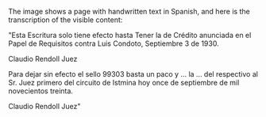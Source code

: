 The image shows a page with handwritten text in Spanish, and here is the transcription of the visible content:

"Esta Escritura solo tiene efecto hasta Tener
la de Crédito anunciada en el Papel
de Requisitos contra Luis
Condoto, Septiembre 3 de 1930.

Claudio Rendoll
Juez

Para dejar sin efecto el sello 99303 basta un
paco y ... la ... del respectivo al Sr. Juez primero
del circuito de Istmina hoy once de septiembre
de mil novecientos treinta.

Claudio Rendoll
Juez"

